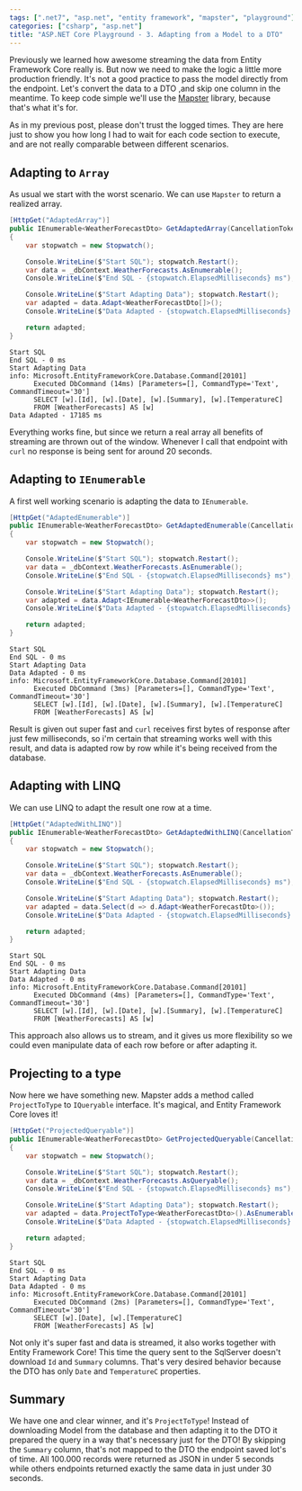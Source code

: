 ```yaml
---
tags: [".net7", "asp.net", "entity framework", "mapster", "playground"]
categories: ["csharp", "asp.net"]
title: "ASP.NET Core Playground - 3. Adapting from a Model to a DTO"
---
```


Previously we learned how awesome streaming the data from Entity Framework Core really is. But now we need to make the logic a little more production friendly. It's not a good practice to pass the model directly from the endpoint. Let's convert the data to a DTO ,and skip one column in the meantime. To keep code simple we'll use the [Mapster](https://github.com/MapsterMapper/Mapster) library, because that's what it's for.

As in my previous post, please don't trust the logged times. They are here just to show you how long I had to wait for each code section to execute, and are not really comparable between different scenarios.

## Adapting to `Array`

As usual we start with the worst scenario. We can use `Mapster` to return a realized array.

```csharp
[HttpGet("AdaptedArray")]
public IEnumerable<WeatherForecastDto> GetAdaptedArray(CancellationToken cancellationToken)
{
    var stopwatch = new Stopwatch();

    Console.WriteLine($"Start SQL"); stopwatch.Restart();
    var data = _dbContext.WeatherForecasts.AsEnumerable();
    Console.WriteLine($"End SQL - {stopwatch.ElapsedMilliseconds} ms");

    Console.WriteLine($"Start Adapting Data"); stopwatch.Restart();
    var adapted = data.Adapt<WeatherForecastDto[]>();
    Console.WriteLine($"Data Adapted - {stopwatch.ElapsedMilliseconds} ms");

    return adapted;
}
```

```text
Start SQL
End SQL - 0 ms
Start Adapting Data
info: Microsoft.EntityFrameworkCore.Database.Command[20101]
      Executed DbCommand (14ms) [Parameters=[], CommandType='Text', CommandTimeout='30']
      SELECT [w].[Id], [w].[Date], [w].[Summary], [w].[TemperatureC]
      FROM [WeatherForecasts] AS [w]
Data Adapted - 17185 ms
```

Everything works fine, but since we return a real array all benefits of streaming are thrown out of the window. Whenever I call that endpoint with `curl` no response is being sent for around 20 seconds.

## Adapting to `IEnumerable`

A first well working scenario is adapting the data to `IEnumerable`.

```csharp
[HttpGet("AdaptedEnumerable")]
public IEnumerable<WeatherForecastDto> GetAdaptedEnumerable(CancellationToken cancellationToken)
{
    var stopwatch = new Stopwatch();

    Console.WriteLine($"Start SQL"); stopwatch.Restart();
    var data = _dbContext.WeatherForecasts.AsEnumerable();
    Console.WriteLine($"End SQL - {stopwatch.ElapsedMilliseconds} ms");

    Console.WriteLine($"Start Adapting Data"); stopwatch.Restart();
    var adapted = data.Adapt<IEnumerable<WeatherForecastDto>>();
    Console.WriteLine($"Data Adapted - {stopwatch.ElapsedMilliseconds} ms");

    return adapted;
}
```

```text
Start SQL
End SQL - 0 ms
Start Adapting Data
Data Adapted - 0 ms
info: Microsoft.EntityFrameworkCore.Database.Command[20101]
      Executed DbCommand (3ms) [Parameters=[], CommandType='Text', CommandTimeout='30']
      SELECT [w].[Id], [w].[Date], [w].[Summary], [w].[TemperatureC]
      FROM [WeatherForecasts] AS [w]
```

Result is given out super fast and `curl` receives first bytes of response after just few milliseconds, so i'm certain that streaming works well with this result, and data is adapted row by row while it's being received from the database.

## Adapting with LINQ

We can use LINQ to adapt the result one row at a time.

```csharp
[HttpGet("AdaptedWithLINQ")]
public IEnumerable<WeatherForecastDto> GetAdaptedWithLINQ(CancellationToken cancellationToken)
{
    var stopwatch = new Stopwatch();

    Console.WriteLine($"Start SQL"); stopwatch.Restart();
    var data = _dbContext.WeatherForecasts.AsEnumerable();
    Console.WriteLine($"End SQL - {stopwatch.ElapsedMilliseconds} ms");

    Console.WriteLine($"Start Adapting Data"); stopwatch.Restart();
    var adapted = data.Select(d => d.Adapt<WeatherForecastDto>());
    Console.WriteLine($"Data Adapted - {stopwatch.ElapsedMilliseconds} ms");

    return adapted;
}
```

```text
Start SQL
End SQL - 0 ms
Start Adapting Data
Data Adapted - 0 ms
info: Microsoft.EntityFrameworkCore.Database.Command[20101]
      Executed DbCommand (4ms) [Parameters=[], CommandType='Text', CommandTimeout='30']
      SELECT [w].[Id], [w].[Date], [w].[Summary], [w].[TemperatureC]
      FROM [WeatherForecasts] AS [w]
```

This approach also allows us to stream, and it gives us more flexibility so we could even manipulate data of each row before or after adapting it.

## Projecting to a type

Now here we have something new. Mapster adds a method called `ProjectToType` to `IQueryable` interface. It's magical, and Entity Framework Core loves it!

```csharp
[HttpGet("ProjectedQueryable")]
public IEnumerable<WeatherForecastDto> GetProjectedQueryable(CancellationToken cancellationToken)
{
    var stopwatch = new Stopwatch();

    Console.WriteLine($"Start SQL"); stopwatch.Restart();
    var data = _dbContext.WeatherForecasts.AsQueryable();
    Console.WriteLine($"End SQL - {stopwatch.ElapsedMilliseconds} ms");

    Console.WriteLine($"Start Adapting Data"); stopwatch.Restart();
    var adapted = data.ProjectToType<WeatherForecastDto>().AsEnumerable();
    Console.WriteLine($"Data Adapted - {stopwatch.ElapsedMilliseconds} ms");

    return adapted;
}
```

```text
Start SQL
End SQL - 0 ms
Start Adapting Data
Data Adapted - 0 ms
info: Microsoft.EntityFrameworkCore.Database.Command[20101]
      Executed DbCommand (2ms) [Parameters=[], CommandType='Text', CommandTimeout='30']
      SELECT [w].[Date], [w].[TemperatureC]
      FROM [WeatherForecasts] AS [w]
```

Not only it's super fast and data is streamed, it also works together with Entity Framework Core! This time the query sent to the SqlServer doesn't download `Id` and `Summary` columns. That's very desired behavior because the DTO has only `Date` and `TemperatureC` properties.

## Summary

We have one and clear winner, and it's `ProjectToType`! Instead of downloading Model from the database and then adapting it to the DTO it prepared the query in a way that's necessary just for the DTO! By skipping the `Summary` column, that's not mapped to the DTO the endpoint saved lot's of time. All 100.000 records were returned as JSON in under 5 seconds while others endpoints returned exactly the same data in just under 30 seconds.
